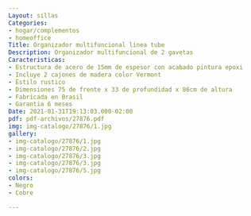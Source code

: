 ```yaml
---
Layout: sillas
Categories:
- hogar/complementos
- homeoffice
Title: Organizador multifuncional linea tube
Description: Organizador multifuncional de 2 gavetas
Caracteristicas:
- Estructura de acero de 15mm de espesor con acabado pintura epoxi
- Incluye 2 cajones de madera color Vermont
- Estilo rustico
- Dimensiones 75 de frente x 33 de profundidad x 86cm de altura
- Fabricada en Brasil
- Garantia 6 meses
Date: 2021-01-31T19:13:03.000-02:00
pdf: pdf-archivos/27876.pdf
img: img-catalogo/27876/1.jpg
gallery:
- img-catalogo/27876/1.jpg
- img-catalogo/27876/2.jpg
- img-catalogo/27876/3.jpg
- img-catalogo/27876/3.jpg
- img-catalogo/27876/5.jpg
colors:
- Negro
- Cobre

---
```

